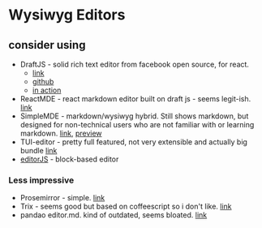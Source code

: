 # Wysiwyg Editors

## consider using
* DraftJS - solid rich text editor from facebook open source, for react. 
	* [link](https://draftjs.org/)
	* [github](https://github.com/facebook/draft-js)
	* [in action](https://github.com/strapi/strapi/blob/master/packages/strapi-plugin-content-manager/admin/src/components/Wysiwyg/index.js)
* ReactMDE - react markdown editor built on draft js - seems legit-ish. [link](https://github.com/andrerpena/react-mde)
* SimpleMDE - markdown/wysiwyg hybrid. Still shows markdown, but designed for non-technical users who are not familiar with or learning markdown. [link](https://github.com/sparksuite/simplemde-markdown-editor), [preview](https://simplemde.com/)
* TUI-editor - pretty full featured, not very extensible and actually big bundle [link](https://nhnent.github.io/tui.editor/api/latest/tutorial-example01-basic.html)
* [editorJS](https://gist.github.com/astoilkov/013c513e33fe95fa8846348038d8fe42) - block-based editor



### Less impressive
* Prosemirror - simple. [link](https://github.com/ProseMirror/prosemirror)
* Trix - seems good but based on coffeescript so i don't like. [link](https://github.com/basecamp/trix)
* pandao editor.md. kind of outdated, seems bloated. [link](https://github.com/pandao/editor.md)
